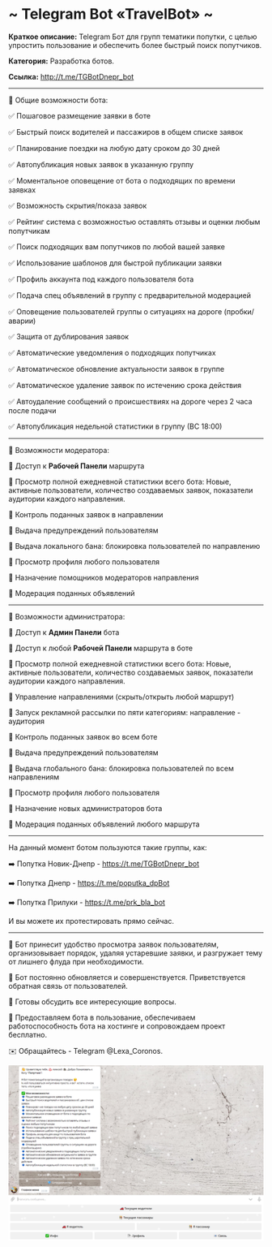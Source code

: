 # ~ Telegram Bot «TravelBot» ~

**Краткое описание:** Telegram Бот для групп тематики попутки, с целью упростить пользование и обеспечить более быстрый поиск попутчиков.

**Категория:** Разработка ботов.

**Ссылка:** http://t.me/TGBotDnepr_bot

-----------------------------------

🔻 Общие возможности бота: 

✅ Пошаговое размещение заявки в боте

✅ Быстрый поиск водителей и пассажиров в общем списке заявок

✅ Планирование поездки на любую дату сроком до 30 дней 

✅ Автопубликация новых заявок в указанную группу

✅ Моментальное оповещение от бота о подходящих по времени заявках

✅ Возможность скрытия/показа заявок

✅ Рейтинг система с возможностью оставлять отзывы и оценки любым попутчикам

✅ Поиск подходящих вам попутчиков по любой вашей заявке

✅ Использование шаблонов для быстрой публикации заявки 

✅ Профиль аккаунта под каждого пользователя бота

✅ Подача спец объявлений в группу с предварительной модерацией

✅ Оповещение пользователей группы о ситуациях на дороге (пробки/аварии)

✅ Защита от дублирования заявок

✅ Автоматические уведомления о подходящих попутчиках

✅ Автоматическое обновление актуальности заявок в группе

✅ Автоматическое удаление заявок по истечению срока действия

✅ Автоудаление сообщений о происшествиях на дороге через 2 часа после подачи

✅ Автопубликация недельной статистики в группу (ВС 18:00)

-----------------------------------

🔻 Возможности модератора:

🔹 Доступ к **Рабочей Панели** маршрута

🔹 Просмотр полной ежедневной статистики всего бота:
Новые, активные пользователи, количество создаваемых заявок, показатели аудитории каждого направления.

🔹 Контроль поданных заявок в направлении

🔹 Выдача предупреждений пользователям

🔹 Выдача локального бана: блокировка пользователей по направлению

🔹 Просмотр профиля любого пользователя

🔹 Назначение помощников модераторов направления

🔹 Модерация поданных объявлений

-----------------------------------

🔻 Возможности администратора:

🔸 Доступ к **Админ Панели** бота

🔸 Доступ к любой **Рабочей Панели** маршрута в боте

🔸 Просмотр полной ежедневной статистики всего бота:
Новые, активные пользователи, количество создаваемых заявок, показатели аудитории каждого направления.

🔸 Управление направлениями (скрыть/открыть любой маршрут)

🔸 Запуск рекламной рассылки по пяти категориям: направление - аудитория

🔸 Контроль поданных заявок во всем боте

🔸 Выдача предупреждений пользователям

🔸 Выдача глобального бана: блокировка пользователей по всем направлениям

🔸 Просмотр профиля любого пользователя

🔸 Назначение новых администраторов бота

🔸 Модерация поданных объявлений любого маршрута

-----------------------------------

На данный момент ботом пользуются такие группы, как:

➡️ Попутка Новик-Днепр - https://t.me/TGBotDnepr_bot

➡️ Попутка Днепр - https://t.me/poputka_dpBot

➡️ Попутка Прилуки - https://t.me/prk_bla_bot

И вы можете их протестировать прямо сейчас.

-----------------------------------

🔻 Бот принесит удобство просмотра заявок пользователям, организовывает порядок, удаляя устаревшие заявки, и разгружает тему от лишнего флуда при необходимости.

💎 Бот постоянно обновляется и совершенствуется. Приветствуется обратная связь от пользователей.

💎 Готовы обсудить все интересующие вопросы.

💎 Предоставляем бота в пользование, обеспечиваем работоспособность бота на хостинге и сопровождаем проект бесплатно.

✉️ Обращайтесь - Telegram @Lexa_Coronos.

![screen](https://github.com/LexaCoronos/TGBotDnepr/blob/master/img/screenshot.PNG)
